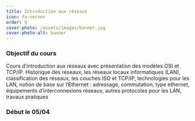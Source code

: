 ```yaml
---
title: Introduction aux réseaux 
icon: fa-server
order: 9
cover-photo: /assets/images/banner.jpg
cover-photo-alt: banner
---
```


### Objectif du cours

Cours d’introduction aux réseaux avec présentation des modèles OSI et TCP/IP.
Historique des réseaux, les réseaux locaux informatiques (LAN), classification
des réseaux, les couches ISO et TCP/IP, technologies pour les LAN, notion de
base sur l’Ethernet : adressage, commutation, type ethernet, équipements
d’interconnexions réseaux, autres protocoles pour les LAN, travaux pratiques 

### Début le 05/04
